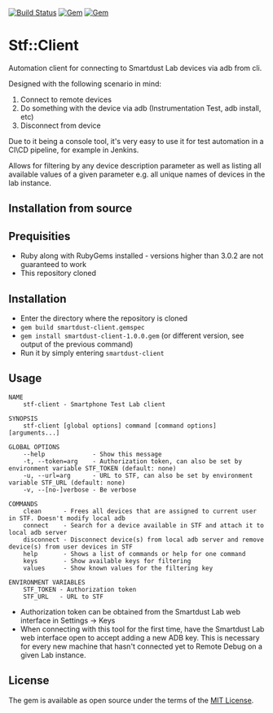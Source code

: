 [![Build Status](https://travis-ci.org/Malinskiy/stf-client.svg?branch=master)](https://travis-ci.org/Malinskiy/stf-client)
[![Gem](https://img.shields.io/gem/v/stf-client.svg)](https://rubygems.org/gems/stf-client)
[![Gem](https://img.shields.io/gem/dt/stf-client.svg)](https://rubygems.org/gems/stf-client)

# Stf::Client

Automation client for connecting to Smartdust Lab devices via adb from cli.

Designed with the following scenario in mind:

1. Connect to remote devices
2. Do something with the device via adb (Instrumentation Test, adb install, etc)
3. Disconnect from device

Due to it being a console tool, it's very easy to use  it for test automation in a CI\CD pipeline, for example in Jenkins.

Allows for filtering by any device description parameter
as well as listing all available values of a given parameter
e.g. all unique names of devices in the lab instance.

## Installation from source
## Prequisities

- Ruby along with RubyGems installed - versions higher than 3.0.2 are not guaranteed to work
- This repository cloned

## Installation
- Enter the directory where the repository is cloned
- ```gem build smartdust-client.gemspec```
- ```gem install smartdust-client-1.0.0.gem``` (or different version, see output of the previous command)
- Run it by simply entering ```smartdust-client``` 

## Usage

```
NAME
    stf-client - Smartphone Test Lab client

SYNOPSIS
    stf-client [global options] command [command options] [arguments...]

GLOBAL OPTIONS
    --help             - Show this message
    -t, --token=arg    - Authorization token, can also be set by environment variable STF_TOKEN (default: none)
    -u, --url=arg      - URL to STF, can also be set by environment variable STF_URL (default: none)
    -v, --[no-]verbose - Be verbose

COMMANDS
    clean      - Frees all devices that are assigned to current user in STF. Doesn't modify local adb
    connect    - Search for a device available in STF and attach it to local adb server
    disconnect - Disconnect device(s) from local adb server and remove device(s) from user devices in STF
    help       - Shows a list of commands or help for one command
    keys       - Show available keys for filtering
    values     - Show known values for the filtering key
    
ENVIRONMENT VARIABLES
    STF_TOKEN - Authorization token 
    STF_URL   - URL to STF 
```
- Authorization token can be obtained from the Smartdust Lab web interface in Settings -> Keys
- When connecting with this tool for the first time, have the Smartdust Lab web interface open
to accept adding a new ADB key. This is necessary for every new machine that hasn't connected 
yet to Remote Debug on a given Lab instance.

## License

The gem is available as open source under the terms of the [MIT License](http://opensource.org/licenses/MIT).
